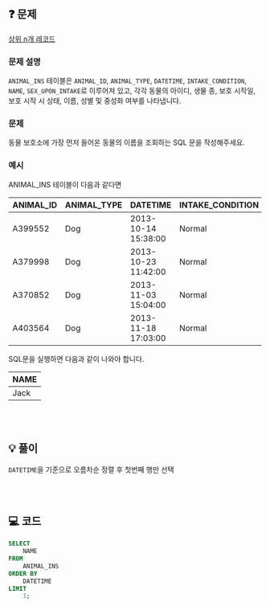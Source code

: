 ❓ 문제
---

[상위 n개 레코드](https://school.programmers.co.kr/learn/courses/30/lessons/59405)

### 문제 설명

`ANIMAL_INS` 테이블은 `ANIMAL_ID`, `ANIMAL_TYPE`, `DATETIME`, `INTAKE_CONDITION`, `NAME`, `SEX_UPON_INTAKE`로 이루어져 있고,
각각 동물의 아이디, 생물 종, 보호 시작일, 보호 시작 시 상태, 이름, 성별 및 중성화 여부를 나타냅니다.

### 문제

동물 보호소에 가장 먼저 들어온 동물의 이름을 조회하는 SQL 문을 작성해주세요.

### 예시

ANIMAL_INS 테이블이 다음과 같다면

|ANIMAL_ID	|ANIMAL_TYPE	|DATETIME	|INTAKE_CONDITION	|NAME	|SEX_UPON_INTAKE|
|---|---|---|---|---|---|
|A399552	|Dog	|2013-10-14 15:38:00	|Normal	|Jack	|Neutered Male|
|A379998	|Dog	|2013-10-23 11:42:00	|Normal	|Disciple	|Intact Male|
|A370852	|Dog	|2013-11-03 15:04:00	|Normal	|Katie	|Spayed Female|
|A403564	|Dog	|2013-11-18 17:03:00	|Normal	|Anna	|Spayed Female|

SQL문을 실행하면 다음과 같이 나와야 합니다.

|NAME|
|----|
|Jack|

<br/>
<br/>

💡 풀이
---

`DATETIME`을 기준으로 오름차순 정렬 후 첫번째 행만 선택

<br/>
<br/>

💻 코드
---

```sql
SELECT
	NAME
FROM
	ANIMAL_INS
ORDER BY
	DATETIME
LIMIT
	1;
```
